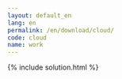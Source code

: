 ```yaml
---
layout: default_en
lang: en
permalink: /en/download/cloud/
code: cloud
name: work
---
```

{% include solution.html %}
